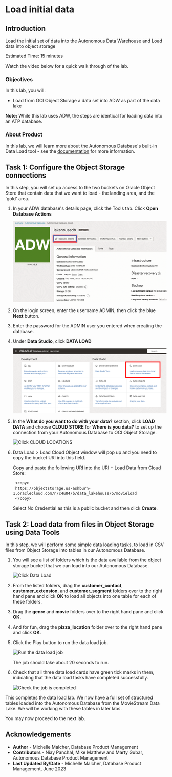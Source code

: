 # Load initial data

## Introduction

Load the initial set of data into the Autonomous Data Warehouse and Load data into object storage

Estimated  Time: 15 minutes

Watch the video below for a quick walk through of the lab.

[](youtube:0j5B2ePXvEE)

### Objectives

In this lab, you will:
* Load from OCI Object Storage a data set into ADW as part of the data lake

**Note:** While this lab uses ADW, the steps are identical for loading data into an ATP database.

### About Product

In this lab, we will learn more about the Autonomous Database's built-in Data Load tool - see the [documentation](https://docs.oracle.com/en/cloud/paas/autonomous-database/adbsa/data-load.html#GUID-E810061A-42B3-485F-92B8-3B872D790D85) for more information.

## Task 1: Configure the Object Storage connections

In this step, you will set up access to the two buckets on Oracle Object Store that contain data that we want to load - the landing area, and the 'gold' area.

1. In your ADW database's details page, click the Tools tab. Click **Open Database Actions**

	  ![Click Tools, then Database Actions](./images/dbactions1.png " ")

2. On the login screen, enter the username ADMIN, then click the blue **Next** button.

3. Enter the password for the ADMIN user you entered when creating the database.

4. Under **Data Studio**, click **DATA LOAD**

    ![Click DATA LOAD](./images/dataload.png " ")

5. In the **What do you want to do with your data?** section, click **LOAD DATA** and choose **CLOUD STORE** for **Where is you data?** to set up the connection from your Autonomous Database to OCI Object Storage.

    ![Click CLOUD LOCATIONS](./images/cloudlocations.png " ")

6. Data Load > Load Cloud Object window will pop up and you need to copy the bucket URI into this field.

    Copy and paste the following URI into the URI + Load Data from Cloud Store:

   ```
    <copy>
    https://objectstorage.us-ashburn-1.oraclecloud.com/n/c4u04/b/data_lakehouse/o/movieload
    </copy>
    ```
    Select No Credential as this is a public bucket and then click **Create**.


## Task 2: Load data from files in Object Storage using Data Tools

In this step, we will perform some simple data loading tasks, to load in CSV files from Object Storage into tables in our Autonomous Database.

1. You will see a list of folders which is the data available from the object storage bucket that we can load into our Autonomous Database.

    ![Click Data Load](./images/backtodataload.png " ")

4. From the listed folders, drag the **customer\_contact**, **customer\_extension**, and **customer\_segment** folders over to the right hand pane and click **OK** to load all objects into one table for each of these folders.

5. Drag the **genre** and **movie** folders over to the right hand pane and click **OK**.

6. And for fun, drag the **pizza_location** folder over to the right hand pane and click **OK**.

7. Click the Play button to run the data load job.

    ![Run the data load job](./images/runload2.png " ")

    The job should take about 20 seconds to run.

8. Check that all three data load cards have green tick marks in them, indicating that the data load tasks have completed successfully.

    ![Check the job is completed](./images/loadcompleted2.png " ")

This completes the data load lab. We now have a full set of structured tables loaded into the Autonomous Database from the MovieStream Data Lake. We will be working with these tables in later labs.

You may now proceed to the next lab.

## Acknowledgements

* **Author** - Michelle Malcher, Database Product Management
* **Contributors** -  Niay Panchal, Mike Matthew and Marty Gubar, Autonomous Database Product Management
* **Last Updated By/Date** - Michelle Malcher, Database Product Management, June 2023
